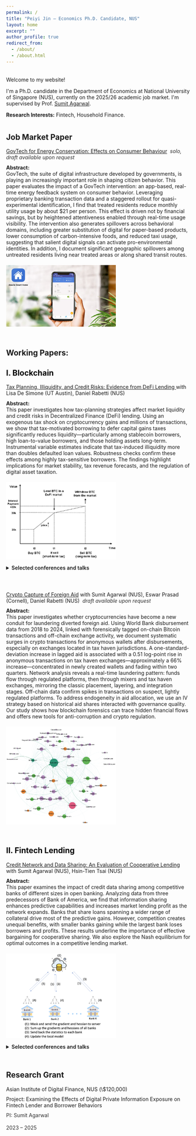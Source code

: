```yaml
---
permalink: /
title: "Peiyi Jin – Economics Ph.D. Candidate, NUS"
layout: home
excerpt: ""
author_profile: true
redirect_from: 
  - /about/
  - /about.html
---
```

<style>
  /* page width */
  .page, .main, .page__content, .archive {
    max-width: 1500px;
    margin: 0 auto;
    padding: 0 30px;
  }

  /* spacing system */
  .section-gap { margin-top: 2rem; }
  .section-gap-lg { margin-top: 2.5rem; }

  /* paper blocks */
  .paper-entry { margin-bottom: 3.5rem; }
  .paper-flex {
    display: flex; align-items: flex-start; gap: 20px; flex-wrap: wrap;
  }
  .paper-text { flex: 1; min-width: 260px; }
  .paper-text p { margin: 0 0 .65rem 0; }
  .paper-text p:last-child { margin-bottom: 0; }
  .paper-media { flex: 0 0 auto; }
  .paper-media img { max-width: 300px; height: auto; cursor: zoom-in; }

  /* details */
  details { margin-top: .75rem; }
  summary { cursor: pointer; font-weight: 600; }

  /* small tweaks */
  .muted { opacity: .9; }
</style>

<div class="section-gap"></div>

<p>Welcome to my website!</p>

<p>I'm a Ph.D. candidate in the Department of Economics at National University of Singapore (NUS), currently on the 2025/26 academic job market. I'm supervised by Prof. <a href="https://www.ushakrisna.com/" target="_blank" rel="noopener noreferrer">Sumit Agarwal</a>.</p>

<p><strong>Research Interests:</strong> Fintech, Household Finance.</p>

<h2 class="section-gap-lg">Job Market Paper</h2>

<!-- =============== JMP =============== -->
<div class="paper-entry">
  <div class="paper-flex">
    <div class="paper-text">
      <p>
        <a href="#">GovTech for Energy Conservation: Effects on Consumer Behaviour</a>
        <em class="muted"> &nbsp;solo, draft available upon request</em>
      </p>
      <p><strong>Abstract:</strong><br>
        GovTech, the suite of digital infrastructure developed by governments, is playing an increasingly important role in shaping citizen behavior. This paper evaluates the impact of a GovTech intervention: an app-based, real-time energy feedback system on consumer behavior. Leveraging proprietary banking transaction data and a staggered rollout for quasi-experimental identification, I find that treated residents reduce monthly utility usage by about $21 per person. This effect is driven not by financial savings, but by heightened attentiveness enabled through real-time usage visibility. The intervention also generates spillovers across behavioral domains, including greater substitution of digital for paper-based products, lower consumption of carbon-intensive foods, and reduced taxi usage, suggesting that salient digital signals can activate pro-environmental identities. In addition, I document significant geographic spillovers among untreated residents living near treated areas or along shared transit routes.
      </p>
    </div>
    <div class="paper-media">
      <a href="/images/app.png" target="_blank" rel="noopener noreferrer">
        <img src="/images/app.png" alt="Consumption Not Less but Greener">
      </a>
    </div>
  </div>
</div>

<h2 class="section-gap-lg">Working Papers:</h2>

<h2 style="color:#000">I. Blockchain</h2>

<!-- =============== 1) DeFi Lending =============== -->
<div class="paper-entry">
  <div class="paper-flex">
    <div class="paper-text">
      <p>
        <a href="https://papers.ssrn.com/sol3/papers.cfm?abstract_id=4764605" target="_blank" rel="noopener noreferrer">
          Tax Planning, Illiquidity, and Credit Risks: Evidence from DeFi Lending
        </a> with Lisa De Simone (UT Austin), Daniel Rabetti (NUS)
      </p>
      <p><strong>Abstract:</strong><br>
        This paper investigates how tax-planning strategies affect market liquidity and credit risks in Decentralized Finance (DeFi) lending. Using an exogenous tax shock on cryptocurrency gains and millions of transactions, we show that tax-motivated borrowing to defer capital gains taxes significantly reduces liquidity—particularly among stablecoin borrowers, high loan-to-value borrowers, and those holding assets long-term. Instrumental variable estimates indicate that tax-induced illiquidity more than doubles defaulted loan values. Robustness checks confirm these effects among highly tax-sensitive borrowers. The findings highlight implications for market stability, tax revenue forecasts, and the regulation of digital asset taxation.
      </p>
    </div>
    <div class="paper-media">
      <a href="/images/blockchain1.png" target="_blank" rel="noopener noreferrer">
        <img src="/images/blockchain1.png" alt="DeFi Lending">
      </a>
    </div>
  </div>
  <details>
    <summary>Selected conferences and talks</summary>
    <p>
      International Monetary Fund (IMF) Workshop in Digital Money and Taxation (2025);  
      Hawai’i Accounting Research Conference (HARC, 2025);  
      Tokenomics Conference (2024);  
      Workshop on the Economics of Technology and Decentralization at Waseda University;  
      National University of Singapore; Cornell–Tsinghua Summer Finance Institute;  
      IESE Barcelona Tax Conference; IC3 Blockchain Camp at Cornell Tech;  
      Finance and Accounting Annual Research Symposium; Research Symposium on Finance and Economics;  
      Bank of Finland; European Systemic Risk Board; Conference in AI and Systemic Risk Analytics;  
      Swiss National Bank Conference on Cryptoassets and Financial Innovation; Euroasia Conference;  
      Hong Kong University Summer Conference; Bank of Japan;  
      FeAT International Conference on Artificial Intelligence; Tsinghua University (SEM and PBC, 2024);  
      Singapore FinTech Festival; 14th Financial Markets and Corporate Governance Conference;  
      AI Global Finance Research Conference (Ho Chi Minh City, 2023).
    </p>
  </details>
</div>

<!-- =============== 2) Crypto Capture =============== -->
<div class="paper-entry">
  <div class="paper-flex">
    <div class="paper-text">
      <p>
        <a href="#">Crypto Capture of Foreign Aid</a> with Sumit Agarwal (NUS), Eswar Prasad (Cornell), Daniel Rabetti (NUS)
        <em class="muted"> &nbsp;draft available upon request</em>
      </p>
      <p><strong>Abstract:</strong><br>
        This paper investigates whether cryptocurrencies have become a new conduit for laundering diverted foreign aid. Using World Bank disbursement data from 2018 to 2024, linked with forensically tagged on-chain Bitcoin transactions and off-chain exchange activity, we document systematic surges in crypto transactions for anonymous wallets after disbursements, especially on exchanges located in tax haven jurisdictions. A one-standard-deviation increase in lagged aid is associated with a 0.51 log-point rise in anonymous transactions on tax haven exchanges—approximately a 66% increase—concentrated in newly created wallets and fading within two quarters. Network analysis reveals a real-time laundering pattern: funds flow through regulated platforms, then through mixers and tax haven exchanges, mirroring the classic placement, layering, and integration stages. Off-chain data confirm spikes in transactions on suspect, lightly regulated platforms. To address endogeneity in aid allocation, we use an IV strategy based on historical aid shares interacted with governance quality. Our study shows how blockchain forensics can trace hidden financial flows and offers new tools for anti-corruption and crypto regulation.
      </p>
    </div>
    <div class="paper-media">
      <a href="/images/agg20.png" target="_blank" rel="noopener noreferrer">
        <img src="/images/agg20.png" alt="Crypto Capture">
      </a>
    </div>
  </div>
</div>

<h2 style="color:#000">II. Fintech Lending</h2>

<!-- =============== 3) Cooperative Lending =============== -->
<div class="paper-entry">
  <div class="paper-flex">
    <div class="paper-text">
      <p>
        <a href="https://papers.ssrn.com/sol3/papers.cfm?abstract_id=4463473" target="_blank" rel="noopener noreferrer">
          Credit Network and Data Sharing: An Evaluation of Cooperative Lending
        </a>
        with Sumit Agarwal (NUS), Hsin-Tien Tsai (NUS)
      </p>
      <p><strong>Abstract:</strong><br>
        This paper examines the impact of credit data sharing among competitive banks of different sizes in open banking. Analyzing data from three predecessors of Bank of America, we find that information sharing enhances predictive capabilities and increases market lending profit as the network expands. Banks that share loans spanning a wider range of collateral drive most of the predictive gains. However, competition creates unequal benefits, with smaller banks gaining while the largest bank loses borrowers and profits. These results underline the importance of effective bargaining for cooperative sharing. We also explore the Nash equilibrium for optimal outcomes in a competitive lending market.
      </p>
    </div>
    <div class="paper-media">
      <a href="/images/bank.png" target="_blank" rel="noopener noreferrer">
        <img src="/images/bank.png" alt="Illustration of cooperative lending network among banks">
      </a>
    </div>
  </div>
  <details>
    <summary>Selected conferences and talks</summary>
    <p>
      29th International Conference on Computing in Economics and Finance (CEF), Nice (2023);
      Asian Meeting of the Econometric Society, Tsinghua University, Beijing (2023)
    </p>
  </details>
</div>

<!-- =============== 4) Privacy & Inclusion =============== -->
<!-- <div class="paper-entry">
  <div class="paper-flex">
    <div class="paper-text">
      <p>
        <a href="https://drive.google.com/file/d/1QY0Ba49V9RbYpTz1cms9vca-3N3dRO-u/view" target="_blank" rel="noopener noreferrer">
          Privacy and Financial Inclusion in Credit Markets: A Lenders’ Perspective
        </a> with Sumit Agarwal (NUS), Pulak Ghosh (IIMB), Shohini Kundu (UCLA), Nishant Vats (WUSTL), Xinbo Wang (NUS, PhD Student)
      </p>
      <p><strong>Abstract:</strong><br>
        This paper investigates the impact of privacy regulations on financial inclusion by analyzing a Google policy change that barred an Indian FinTech lender from accessing borrowers’ phone contacts. Previously, the lender used contacts as social collateral to reduce defaults. After the policy, application acceptance declined by 25.14%, while loan applications rose by 3.5%. Despite increased demand, default rates remained stable as lenders tightened selection criteria. The findings highlight that privacy regulations, though addressing privacy concerns, can significantly hinder financial inclusion and lender profitability.
      </p>
    </div>
    <div class="paper-media">
      <a href="/images/india_loan.png" target="_blank" rel="noopener noreferrer">
        <img src="/images/india_loan.png" alt="Privacy and Inclusion">
      </a>
    </div>
  </div>
</div> -->


<!-- =============== Grant =============== -->
<h2 class="section-gap-lg">Research Grant</h2>
<div class="paper-entry">
  <div class="paper-flex">
    <div class="paper-text">
      <p>
        Asian Institute of Digital Finance, NUS (\$120,000)
      </p>
      <p>Project: Examining the Effects of Digital Private Information Exposure on Fintech Lender and Borrower Behaviors</p>
      <p class="muted">PI: Sumit Agarwal  &nbsp;&nbsp;&nbsp;&nbsp;&nbsp;&nbsp;&nbsp;&nbsp;&nbsp;&nbsp;&nbsp;&nbsp;&nbsp;&nbsp;&nbsp;&nbsp;&nbsp;&nbsp;&nbsp;&nbsp;&nbsp;&nbsp;&nbsp;&nbsp;&nbsp;&nbsp;&nbsp;&nbsp;&nbsp;&nbsp;&nbsp;&nbsp;&nbsp;&nbsp;&nbsp;&nbsp;&nbsp;&nbsp;&nbsp;&nbsp;&nbsp;&nbsp;&nbsp;&nbsp;&nbsp;&nbsp;&nbsp;&nbsp;&nbsp;&nbsp;&nbsp;&nbsp;&nbsp;&nbsp;&nbsp;&nbsp;&nbsp;&nbsp;&nbsp;&nbsp;&nbsp;&nbsp;&nbsp;&nbsp;&nbsp;&nbsp;&nbsp;&nbsp;&nbsp;&nbsp;&nbsp;&nbsp;&nbsp;&nbsp;&nbsp;&nbsp;&nbsp;&nbsp;&nbsp;&nbsp;&nbsp;&nbsp;&nbsp;&nbsp;&nbsp;&nbsp;&nbsp;&nbsp;&nbsp;&nbsp;&nbsp;&nbsp;&nbsp;&nbsp;&nbsp;&nbsp;&nbsp;&nbsp;&nbsp;&nbsp;&nbsp;&nbsp;&nbsp;&nbsp;&nbsp;&nbsp;&nbsp;&nbsp;&nbsp;&nbsp;&nbsp;&nbsp;&nbsp;&nbsp;&nbsp;&nbsp;&nbsp;&nbsp;&nbsp;&nbsp;&nbsp;&nbsp;&nbsp;   2023 – 2025</p>
    </div>
  </div>
</div>


